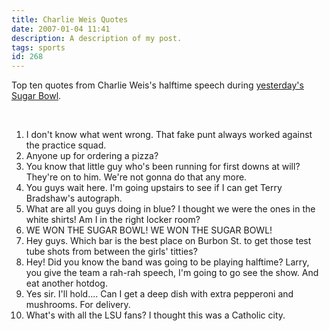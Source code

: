 ```yaml
---
title: Charlie Weis Quotes
date: 2007-01-04 11:41
description: A description of my post.
tags: sports
id: 268
---
```

Top ten quotes from Charlie Weis's halftime speech during <a href="http://sports.espn.go.com/ncf/recap?gameId=270030099" target="_blank">yesterday's Sugar Bowl</a>.

<span class="spanEndPreview">&nbsp;</span>
<ol><li>I don't know what went wrong.  That fake punt always worked against the practice squad.</li>

<li>Anyone up for ordering a pizza?</li>

<li>You know that little guy who's been running for first downs at will?  They're on to him.  We're not gonna do that any more.</li>

<li>You guys wait here.  I'm going upstairs to see if I can get Terry Bradshaw's autograph.</li>

<li>What are all you guys doing in blue?  I thought we were the ones in the white shirts!  Am I in the right locker room?</li>

<li>WE WON THE SUGAR BOWL! WE WON THE SUGAR BOWL!</li>

<li>Hey guys.  Which bar is the best place on Burbon St. to get those test tube shots from between the girls' titties?</li>

<li>Hey!  Did you know the band was going to be playing halftime?  Larry, you give the team a rah-rah speech, I'm going to go see the show.  And eat another hotdog.</li>

<li>Yes sir.  I'll hold....  Can I get a deep dish with extra pepperoni and mushrooms.  For delivery.</li>

<li>What's with all the LSU fans?  I thought this was a Catholic city.</li></ol>